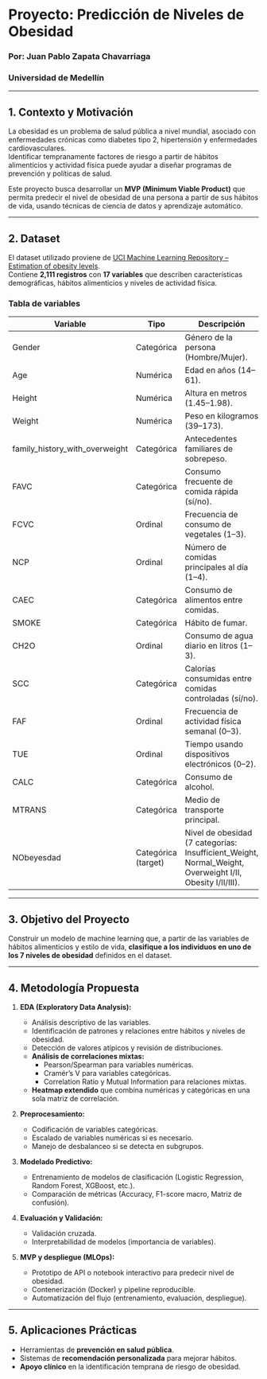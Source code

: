# Proyecto: Predicción de Niveles de Obesidad
### Por: Juan Pablo Zapata Chavarriaga
### Universidad de Medellín

---

## 1. Contexto y Motivación
La obesidad es un problema de salud pública a nivel mundial, asociado con enfermedades crónicas como diabetes tipo 2, hipertensión y enfermedades cardiovasculares.  
Identificar tempranamente factores de riesgo a partir de hábitos alimenticios y actividad física puede ayudar a diseñar programas de prevención y políticas de salud.

Este proyecto busca desarrollar un **MVP (Minimum Viable Product)** que permita predecir el nivel de obesidad de una persona a partir de sus hábitos de vida, usando técnicas de ciencia de datos y aprendizaje automático.

---

## 2. Dataset
El dataset utilizado proviene de [UCI Machine Learning Repository – Estimation of obesity levels](https://archive.ics.uci.edu/dataset/544/estimation+of+obesity+levels+based+on+eating+habits+and+physical+condition).  
Contiene **2,111 registros** con **17 variables** que describen características demográficas, hábitos alimenticios y niveles de actividad física.

### Tabla de variables

| Variable       | Tipo        | Descripción |
|----------------|-------------|-------------|
| Gender         | Categórica  | Género de la persona (Hombre/Mujer). |
| Age            | Numérica    | Edad en años (14–61). |
| Height         | Numérica    | Altura en metros (1.45–1.98). |
| Weight         | Numérica    | Peso en kilogramos (39–173). |
| family_history_with_overweight | Categórica | Antecedentes familiares de sobrepeso. |
| FAVC           | Categórica  | Consumo frecuente de comida rápida (sí/no). |
| FCVC           | Ordinal     | Frecuencia de consumo de vegetales (1–3). |
| NCP            | Ordinal     | Número de comidas principales al día (1–4). |
| CAEC           | Categórica  | Consumo de alimentos entre comidas. |
| SMOKE          | Categórica  | Hábito de fumar. |
| CH2O           | Ordinal     | Consumo de agua diario en litros (1–3). |
| SCC            | Categórica  | Calorías consumidas entre comidas controladas (sí/no). |
| FAF            | Ordinal     | Frecuencia de actividad física semanal (0–3). |
| TUE            | Ordinal     | Tiempo usando dispositivos electrónicos (0–2). |
| CALC           | Categórica  | Consumo de alcohol. |
| MTRANS         | Categórica  | Medio de transporte principal. |
| NObeyesdad     | Categórica (target) | Nivel de obesidad (7 categorías: Insufficient_Weight, Normal_Weight, Overweight I/II, Obesity I/II/III). |

---

## 3. Objetivo del Proyecto
Construir un modelo de machine learning que, a partir de las variables de hábitos alimenticios y estilo de vida, **clasifique a los individuos en uno de los 7 niveles de obesidad** definidos en el dataset.

---

## 4. Metodología Propuesta
1. **EDA (Exploratory Data Analysis):**  
   - Análisis descriptivo de las variables.  
   - Identificación de patrones y relaciones entre hábitos y niveles de obesidad.  
   - Detección de valores atípicos y revisión de distribuciones.  
   - **Análisis de correlaciones mixtas:**  
     - Pearson/Spearman para variables numéricas.  
     - Cramér’s V para variables categóricas.  
     - Correlation Ratio y Mutual Information para relaciones mixtas.  
   - **Heatmap extendido** que combina numéricas y categóricas en una sola matriz de correlación.  

2. **Preprocesamiento:**  
   - Codificación de variables categóricas.  
   - Escalado de variables numéricas si es necesario.  
   - Manejo de desbalanceo si se detecta en subgrupos.  

3. **Modelado Predictivo:**  
   - Entrenamiento de modelos de clasificación (Logistic Regression, Random Forest, XGBoost, etc.).  
   - Comparación de métricas (Accuracy, F1-score macro, Matriz de confusión).  

4. **Evaluación y Validación:**  
   - Validación cruzada.  
   - Interpretabilidad de modelos (importancia de variables).  

5. **MVP y despliegue (MLOps):**  
   - Prototipo de API o notebook interactivo para predecir nivel de obesidad.  
   - Contenerización (Docker) y pipeline reproducible.  
   - Automatización del flujo (entrenamiento, evaluación, despliegue).  

---

## 5. Aplicaciones Prácticas
- Herramientas de **prevención en salud pública**.  
- Sistemas de **recomendación personalizada** para mejorar hábitos.  
- **Apoyo clínico** en la identificación temprana de riesgo de obesidad.  

